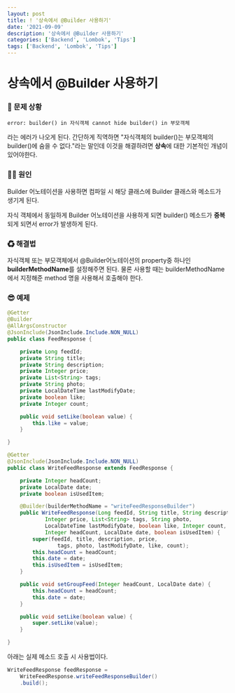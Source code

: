 ```yaml
---
layout: post
title: ! '상속에서 @Builder 사용하기'
date: '2021-09-09'
description: '상속에서 @Builder 사용하기'
categories: ['Backend', 'Lombok', 'Tips']
tags: ['Backend', 'Lombok', 'Tips']
---
```

# 상속에서 @Builder 사용하기

### 🐛 문제 상황

```error: builder() in 자식객체 cannot hide builder() in 부모객체```

라는 에러가 나오게 된다. 간단하게 직역하면 "자식객체의 builder()는 부모객체의 builder()에 숨을 수 없다."라는 말인데 이것을 해결하려면 **상속**에 대한 기본적인 개념이 있어야한다.



### 🏴‍☠️ 원인

Builder 어노테이션을 사용하면 컴파일 시 해당 클래스에 Builder 클래스와 메소드가 생기게 된다. 

자식 객체에서 동일하게 Builder 어노테이션을 사용하게 되면  builder() 메소드가 **중복**되게 되면서 error가 발생하게 된다.



### ♻ 해결법

자식객체 또는 부모객체에서 @Builder어노테이션의 property중 하나인 **builderMethodName**를 설정해주면 된다. 물론 사용할 때는 builderMethodName에서 지정해준 method 명을 사용해서 호출해야 한다.



### 😎 예제

```java
@Getter
@Builder
@AllArgsConstructor
@JsonInclude(JsonInclude.Include.NON_NULL)
public class FeedResponse {

    private Long feedId;
    private String title;
    private String description;
    private Integer price;
    private List<String> tags;
    private String photo;
    private LocalDateTime lastModifyDate;
    private boolean like;
    private Integer count;

    public void setLike(boolean value) {
        this.like = value;
    }

}
```

```java
@Getter
@JsonInclude(JsonInclude.Include.NON_NULL)
public class WriteFeedResponse extends FeedResponse {

    private Integer headCount;
    private LocalDate date;
    private boolean isUsedItem;

    @Builder(builderMethodName = "writeFeedResponseBuilder")
    public WriteFeedResponse(Long feedId, String title, String description,
			Integer price, List<String> tags, String photo,
			LocalDateTime lastModifyDate, boolean like, Integer count,
			Integer headCount, LocalDate date, boolean isUsedItem) {
    	super(feedId, title, description, price,
				tags, photo, lastModifyDate, like, count);
    	this.headCount = headCount;
    	this.date = date;
    	this.isUsedItem = isUsedItem;
	}

    public void setGroupFeed(Integer headCount, LocalDate date) {
        this.headCount = headCount;
        this.date = date;
    }

    public void setLike(boolean value) {
        super.setLike(value);
    }

}

```

아래는 실제 메소드 호출 시 사용법이다.

```java
WriteFeedResponse feedResponse = 
    WriteFeedResponse.writeFeedResponseBuilder()
    .build();
    
```